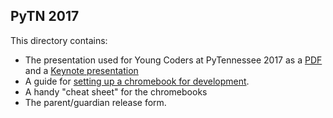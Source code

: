 PyTN 2017
---------

This directory contains:

- The presentation used for Young Coders at PyTennessee 2017 as a
   [PDF](YounCoders_2017_EN.pdf) and a [Keynote presentation](YounCoders_2017_EN.kjey)
- A guide for [setting up a chromebook for development](chromebooks.md).
- A handy "cheat sheet" for the chromebooks
- The parent/guardian release form.


